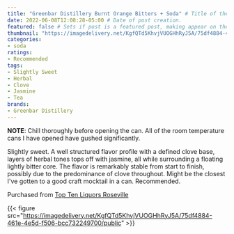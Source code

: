 ```yaml
---
title: "Greenbar Distillery Burnt Orange Bitters + Soda" # Title of the blog post.
date: 2022-06-08T12:08:28-05:00 # Date of post creation.
featured: false # Sets if post is a featured post, making appear on the home page side bar.
thumbnail: "https://imagedelivery.net/KgfQTd5KhvjVUOGHhRyJ5A/75df4884-461e-4e5d-f506-bcc732249700/thumb"
categories:
- soda
ratings:
- Recommended
tags:
- Slightly Sweet
- Herbal
- Clove
- Jasmine
- Tea
brands:
- Greenbar Distillery
---
```


**NOTE**: Chill thoroughly before opening the can. All of the room temperature cans I have opened have gushed significantly.

Slightly sweet. A well structured flavor profile with a defined clove base, layers of herbal tones tops off with jasmine, all while surrounding a floating lightly bitter core. The flavor is remarkably stable from start to finish, possibly due to the predominance of clove throughout. Might be the closest I've gotten to a good craft mocktail in a can. Recommended.

Purchased from [Top Ten Liquors Roseville](https://toptenliquors.com)

{{< figure src="https://imagedelivery.net/KgfQTd5KhvjVUOGHhRyJ5A/75df4884-461e-4e5d-f506-bcc732249700/public" >}}


